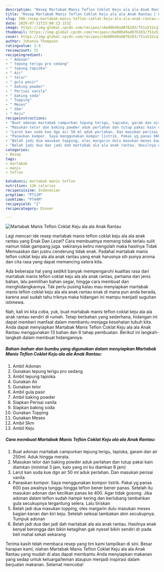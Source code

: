 ```yaml
---
description: "Resep Martabak Manis Teflon Coklat Keju ala ala Anak Rantau | Cara Masak Martabak Manis Teflon Coklat Keju ala ala Anak Rantau Yang Lezat"
title: "Resep Martabak Manis Teflon Coklat Keju ala ala Anak Rantau | Cara Masak Martabak Manis Teflon Coklat Keju ala ala Anak Rantau Yang Lezat"
slug: 586-resep-martabak-manis-teflon-coklat-keju-ala-ala-anak-rantau-cara-masak-martabak-manis-teflon-coklat-keju-ala-ala-anak-rantau-yang-lezat
date: 2020-07-31T23:00:13.153Z
image: https://img-global.cpcdn.com/recipes/c6e00b49ad076103/751x532cq70/martabak-manis-teflon-coklat-keju-ala-ala-anak-rantau-foto-resep-utama.jpg
thumbnail: https://img-global.cpcdn.com/recipes/c6e00b49ad076103/751x532cq70/martabak-manis-teflon-coklat-keju-ala-ala-anak-rantau-foto-resep-utama.jpg
cover: https://img-global.cpcdn.com/recipes/c6e00b49ad076103/751x532cq70/martabak-manis-teflon-coklat-keju-ala-ala-anak-rantau-foto-resep-utama.jpg
author: Johanna Thompson
ratingvalue: 3.9
reviewcount: 15
recipeingredient:
- " Adonan"
- " tepung terigu pro sedang"
- " tepung tapioka"
- " Air"
- " telor"
- " gula pasir"
- " baking powder"
- " Perisai vanila"
- " baking soda"
- " Topping"
- " Meses"
- " Skm"
- " Keju"
recipeinstructions:
- "Buat adonan martabak campurkan tepung terigu, tapioka, garam dan air 250ml. Aduk hingga merata."
- "Masukan telor dan baking powder aduk perlahan dan tutup pakai kain diamkan (minimal 3 jam, kalo yang ini ku diamkan 6 jam)"
- "Larut kan soda kue dgn air 50 ml aduk perlahan. Dan masukan perisai vanila."
- "Panaskan kompor. Saya menggunakan kompor listrik. Pakai yg panas 600 pas awalnya tunggu hingga teflon bener bener panas. Setelah itu masukan adonan dan kecilkan panas ke 400. Agar tidak gosong. Jika adonan dalam teflon sudah hampir kering dan berlubang tambahkan gula secukupnya tergantung selera. Lalu tiriskan"
- "Belah jadi dua masukan topping, oles margarin dulu masukan meses bagian kanan dan kiri keju. Setelah selesai tambakan skm secukupnya. Tumpuk adonan"
- "Belah jadi dua dan jadi dah martabak ala ala anak rantau. Hasilnya enak kenyal berongga dan bikin ketagihan gak nyesel bikin sendiri dr pada beli mahal sekali sekarang"
categories:
- Resep
tags:
- martabak
- manis
- teflon

katakunci: martabak manis teflon 
nutrition: 126 calories
recipecuisine: Indonesian
preptime: "PT11M"
cooktime: "PT44M"
recipeyield: "2"
recipecategory: Dinner

---
```



![Martabak Manis Teflon Coklat Keju ala ala Anak Rantau](https://img-global.cpcdn.com/recipes/c6e00b49ad076103/751x532cq70/martabak-manis-teflon-coklat-keju-ala-ala-anak-rantau-foto-resep-utama.jpg)

Lagi mencari ide resep martabak manis teflon coklat keju ala ala anak rantau yang Enak Dan Lezat? Cara membuatnya memang tidak terlalu sulit namun tidak gampang juga. sekiranya keliru mengolah maka hasilnya Tidak Memuaskan dan justru cenderung tidak enak. Padahal martabak manis teflon coklat keju ala ala anak rantau yang enak harusnya sih punya aroma dan cita rasa yang dapat memancing selera kita.

Ada beberapa hal yang sedikit banyak mempengaruhi kualitas rasa dari martabak manis teflon coklat keju ala ala anak rantau, pertama dari jenis bahan, lalu pemilihan bahan segar, hingga cara membuat dan menghidangkannya. Tak perlu pusing kalau mau menyiapkan martabak manis teflon coklat keju ala ala anak rantau enak di mana pun anda berada, karena asal sudah tahu triknya maka hidangan ini mampu menjadi suguhan istimewa.




Nah, kali ini kita coba, yuk, buat martabak manis teflon coklat keju ala ala anak rantau sendiri di rumah. Tetap berbahan yang sederhana, hidangan ini dapat memberi manfaat dalam membantu menjaga kesehatan tubuh kita. Anda dapat menyiapkan Martabak Manis Teflon Coklat Keju ala ala Anak Rantau menggunakan 13 bahan dan 6 tahap pembuatan. Berikut ini langkah-langkah dalam membuat hidangannya.

<!--inarticleads1-->

##### Bahan-bahan dan bumbu yang digunakan dalam menyiapkan Martabak Manis Teflon Coklat Keju ala ala Anak Rantau:

1. Ambil  Adonan
1. Gunakan  tepung terigu pro sedang
1. Ambil  tepung tapioka
1. Gunakan  Air
1. Gunakan  telor
1. Ambil  gula pasir
1. Ambil  baking powder
1. Siapkan  Perisai vanila
1. Siapkan  baking soda
1. Gunakan  Topping
1. Gunakan  Meses
1. Ambil  Skm
1. Ambil  Keju




<!--inarticleads2-->

##### Cara membuat Martabak Manis Teflon Coklat Keju ala ala Anak Rantau:

1. Buat adonan martabak campurkan tepung terigu, tapioka, garam dan air 250ml. Aduk hingga merata.
1. Masukan telor dan baking powder aduk perlahan dan tutup pakai kain diamkan (minimal 3 jam, kalo yang ini ku diamkan 6 jam)
1. Larut kan soda kue dgn air 50 ml aduk perlahan. Dan masukan perisai vanila.
1. Panaskan kompor. Saya menggunakan kompor listrik. Pakai yg panas 600 pas awalnya tunggu hingga teflon bener bener panas. Setelah itu masukan adonan dan kecilkan panas ke 400. Agar tidak gosong. Jika adonan dalam teflon sudah hampir kering dan berlubang tambahkan gula secukupnya tergantung selera. Lalu tiriskan
1. Belah jadi dua masukan topping, oles margarin dulu masukan meses bagian kanan dan kiri keju. Setelah selesai tambakan skm secukupnya. Tumpuk adonan
1. Belah jadi dua dan jadi dah martabak ala ala anak rantau. Hasilnya enak kenyal berongga dan bikin ketagihan gak nyesel bikin sendiri dr pada beli mahal sekali sekarang




Terima kasih telah membaca resep yang tim kami tampilkan di sini. Besar harapan kami, olahan Martabak Manis Teflon Coklat Keju ala ala Anak Rantau yang mudah di atas dapat membantu Anda menyiapkan makanan yang sedap untuk keluarga/teman ataupun menjadi inspirasi dalam berjualan makanan. Selamat mencoba!
